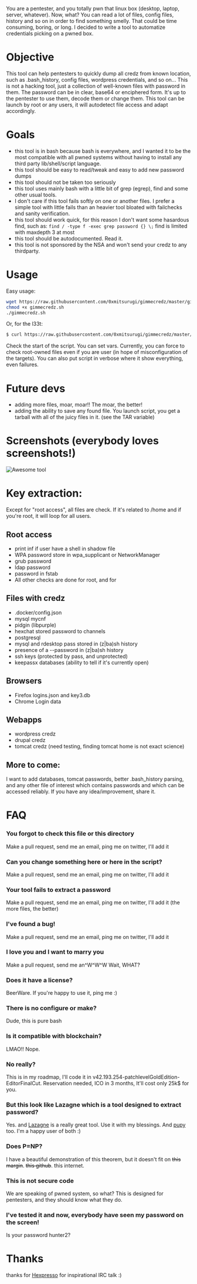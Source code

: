 You are a pentester, and you totally pwn that linux box (desktop, laptop, server, whatever). Now, what? You can read a lot of files, config files, history and so on in order to find something smelly. That could be time consuming, boring, or long. I decided to write a tool to automatize credentials picking on a pwned box.

# Objective
This tool can help pentesters to quickly dump all credz from known location, such as .bash_history, config files, wordpress credentials, and so on...
This is not a hacking tool, just a collection of well-known files with password in them.
The password can be in clear, base64 or enciphered form. It's up to the pentester to use them, decode them or change them.
This tool can be launch by root or any users, it will autodetect file access and adapt accordingly.

# Goals
 - this tool is in bash because bash is everywhere, and I wanted it to be the most compatible with all pwned systems without having to install any third party lib/shell/script language.
 - this tool should be easy to read/tweak and easy to add new password dumps
 - this tool should not be taken too seriously
 - this tool uses mainly bash with a little bit of grep (egrep), find and some other usual tools.
 - I don't care if this tool fails softly on one or another files. I prefer a simple tool with little fails than an heavier tool bloated with failchecks and sanity verification.
 - this tool should work quick, for this reason I don't want some hasardous find, such as: `find / -type f -exec grep password {} \;` find is limited with maxdepth 3 at most
 - this tool should be autodocumented. Read it.
 - this tool is not sponsored by the NSA and won't send your credz to any thirdparty.

# Usage
Easy usage:
```bash
wget https://raw.githubusercontent.com/0xmitsurugi/gimmecredz/master/gimmecredz.sh
chmod +x gimmecredz.sh
./gimmecredz.sh
```
Or, for the l33t:
```bash
$ curl https://raw.githubusercontent.com/0xmitsurugi/gimmecredz/master/gimmecredz.sh | bash
```
Check the start of the script. You can set vars. Currently, you can force to check root-owned files even if you are user (in hope of misconfiguration of the targets). You can also put script in verbose where it show everything, even failures.

# Future devs
 - adding more files, moar, moar!! The moar, the better!
 - adding the ability to save any found file. You launch script, you get a tarball with all of the juicy files in it. (see the TAR variable)

# Screenshots (everybody loves screenshots!)
![Awesome tool](screenshot1.png)

# Key extraction:
Except for "root access", all files are check. If it's related to /home and if you're root, it will loop for all users.

## Root access
 - print inf if user have a shell in shadow file 
 - WPA password store in wpa_supplicant or NetworkManager
 - grub password
 - ldap password
 - password in fstab
 - All other checks are done for root, and for 

## Files with credz
 - .docker/config.json
 - mysql mycnf
 - pidgin (libpurple)
 - hexchat stored password to channels
 - postgresql
 - mysql and rdesktop pass stored in (z|ba)sh history
 - presence of a --password in (z|ba)sh history
 - ssh keys (protected by pass, and unprotected)
 - keepassx databases (ability to tell if it's currently open)

## Browsers
 - Firefox logins.json and key3.db
 - Chrome Login data

## Webapps
 - wordpress credz
 - drupal credz
 - tomcat credz (need testing, finding tomcat home is not exact science)

## More to come:
I want to add databases, tomcat passwords, better .bash_history parsing, and any other file of interest which contains passwords and which can be accessed reliably. If you have any idea/improvement, share it.

# FAQ
### You forgot to check this file or this directory
Make a pull request, send me an email, ping me on twitter, I'll add it

### Can you change something here or here in the script?
Make a pull request, send me an email, ping me on twitter, I'll add it

### Your tool fails to extract a password
Make a pull request, send me an email, ping me on twitter, I'll add it (the more files, the better)

### I've found a bug!
Make a pull request, send me an email, ping me on twitter, I'll add it

### I love you and I want to marry you
Make a pull request, send me an^W^W^W Wait, WHAT?

### Does it have a license?
BeerWare. If you're happy to use it, ping me :)

### There is no configure or make?
Dude, this is pure bash

### Is it compatible with blockchain?
LMAO!! Nope.

### No really?
This is in my roadmap, I'll code it in v42.193.254-patchlevelGoldEdition-EditorFinalCut. Reservation needed, ICO in 3 months, It'll cost only 25k$ for you.

### But this look like Lazagne which is a tool designed to extract password?
Yes. and [Lazagne](https://github.com/AlessandroZ/LaZagne) is a really great tool. Use it with my blessings. And [pupy](https://github.com/n1nj4sec/pupy/) too. I'm a happy user of both :)

### Does P=NP?
I have a beautiful demonstration of this theorem, but it doesn't fit on ~~this margin~~. ~~this github~~. this internet. 

### This is not secure code
We are speaking of pwned system, so what? This is designed for pentesters, and they should know what they do.

### I've tested it and now, everybody have seen my password on the screen!
Is your password hunter2?

# Thanks
thanks for [Hexpresso](https://twitter.com/HexpressoCTF) for inspirational IRC talk :)
